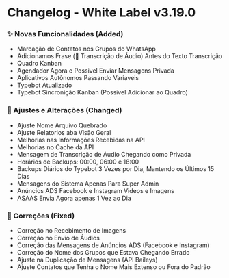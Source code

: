 # Changelog - White Label v3.19.0

### ✨ Novas Funcionalidades (Added)

 - Marcação de Contatos nos Grupos do WhatsApp
 - Adicionamos Frase (💬 Transcrição de Áudio) Antes do Texto Transcrição
 - Quadro Kanban
 - Agendador Agora e Possivel Enviar Mensagens Privada
 - Aplicativos Autônomos Passando Variaveis
 - Typebot Atualizado
 - Typebot Sincronição Kanban (Possivel Adicionar ao Quadro)
   

### 🚸 Ajustes e Alterações (Changed)

- Ajuste Nome Arquivo Quebrado
- Ajuste Relatorios aba Visão Geral
- Melhorias nas Informações Recebidas na API
- Melhorias no Cache da API
- Mensagem de Transcrição de Áudio Chegando como Privada
- Horários de Backups: 00:00, 06:00 e 18:00
- Backups Diários do Typebot 3 Vezes por Dia, Mantendo os Últimos 15 Dias
- Mensagens do Sistema Apenas Para Super Admin
- Anúncios ADS Facebook e Instagram Videos e Imagens
- ASAAS Envia Agora apenas 1 Vez ao Dia


### 🐛 Correções (Fixed)

- Correção no Recebimento de Imagens
- Correção no Envio de Áudios
- Correção das Mensagens de Anúncios ADS (Facebook e Instagram)
- Correção do Nome dos Grupos que Estava Chegando Errado
- Ajuste na Duplicação de Mensagens (API Baileys)
- Ajuste Contatos que Tenha o Nome Mais Extenso ou Fora do Padrão
